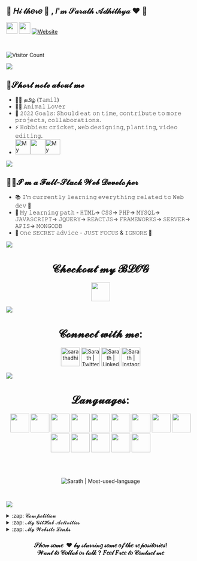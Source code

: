 ## 🎀  𝐻𝒾 𝓉𝒽𝑒𝓇𝑒 👋 , 𝐼'𝓂 𝒮𝒶𝓇𝒶𝓉𝒽 𝒜𝒹𝒽𝒾𝓉𝒽𝓎𝒶 ❤  🎀
[<img height="30" src="https://img.shields.io/badge/twitter-%231DA1F2.svg?&style=for-the-badge&logo=twitter&logoColor=white" />][twitter]
[<img height="30" src="https://img.shields.io/badge/linkedin-blue.svg?&style=for-the-badge&logo=linkedin&logoColor=white" />][linkedin]
[![Website](https://img.shields.io/website?label=My-Portfolio&style=for-the-badge&url=https%3A%2F%2Fsarathadhi.netlify.app)][website]

<br/>

![Visitor Count](https://profile-counter.glitch.me/SarathAdhi/count.svg)

![](https://user-images.githubusercontent.com/73097560/115834477-dbab4500-a447-11eb-908a-139a6edaec5c.gif)

## 🤏𝓢𝓱𝓸𝓻𝓽 𝓷𝓸𝓽𝓮 𝓪𝓫𝓸𝓾𝓽 𝓶𝓮
- 🤱👅 தமிழ் (𝚃𝚊𝚖𝚒𝚕)
- 🐕‍🦺 𝙰𝚗𝚒𝚖𝚊𝚕 𝙻𝚘𝚟𝚎𝚛
- 🥅 𝟸𝟶𝟸𝟸 𝙶𝚘𝚊𝚕𝚜: 𝚂𝚑𝚘𝚞𝚕𝚍 𝚎𝚊𝚝 𝚘𝚗 𝚝𝚒𝚖𝚎, 𝚌𝚘𝚗𝚝𝚛𝚒𝚋𝚞𝚝𝚎 𝚝𝚘 𝚖𝚘𝚛𝚎 𝚙𝚛𝚘𝚓𝚎𝚌𝚝𝚜, 𝚌𝚘𝚕𝚕𝚊𝚋𝚘𝚛𝚊𝚝𝚒𝚘𝚗𝚜.
- ⚡ 𝙷𝚘𝚋𝚋𝚒𝚎𝚜: 𝚌𝚛𝚒𝚌𝚔𝚎𝚝, 𝚠𝚎𝚋 𝚍𝚎𝚜𝚒𝚐𝚗𝚒𝚗𝚐, 𝚙𝚕𝚊𝚗𝚝𝚒𝚗𝚐, 𝚟𝚒𝚍𝚎𝚘 𝚎𝚍𝚒𝚝𝚒𝚗𝚐.
- <img height=" 40px" src="https://1.bp.blogspot.com/-5dHvHIvsyNo/WckMuod4SoI/AAAAAAAAyqg/ydxprvHnktUebUF8EQbUesAu6Y-9Go7YQCLcBGAs/s1600/SJPC.png" title="My School"><img height="40px" src="https://img.icons8.com/ios/50/000000/right--v2.gif"/><img height="40px" src="https://vit.ac.in/icetite/img/vit_logo-2.jpg" title="My College">

![](https://user-images.githubusercontent.com/73097560/115834477-dbab4500-a447-11eb-908a-139a6edaec5c.gif)

## 👨‍💻𝓘'𝓶 𝓪 𝓕𝓾𝓵𝓵-𝓢𝓽𝓪𝓬𝓴 𝓦𝓮𝓫 𝓓𝓮𝓿𝓮𝓵𝓸𝓹𝓮𝓻

- 📚 𝙸’𝚖 𝚌𝚞𝚛𝚛𝚎𝚗𝚝𝚕𝚢 𝚕𝚎𝚊𝚛𝚗𝚒𝚗𝚐 𝚎𝚟𝚎𝚛𝚢𝚝𝚑𝚒𝚗𝚐 𝚛𝚎𝚕𝚊𝚝𝚎𝚍 𝚝𝚘 𝚆𝚎𝚋 𝚍𝚎𝚟 🤣
- 📝 𝙼𝚢 𝚕𝚎𝚊𝚛𝚗𝚒𝚗𝚐 𝚙𝚊𝚝𝚑 - 𝙷𝚃𝙼𝙻-> 𝙲𝚂𝚂-> 𝙿𝙷𝙿-> 𝙼𝚈𝚂𝚀𝙻-> 𝙹𝙰𝚅𝙰𝚂𝙲𝚁𝙸𝙿𝚃-> 𝙹𝚀𝚄𝙴𝚁𝚈-> 𝚁𝙴𝙰𝙲𝚃𝙹𝚂-> 𝙵𝚁𝙰𝙼𝙴𝚆𝙾𝚁𝙺𝚂-> 𝚂𝙴𝚁𝚅𝙴𝚁-> 𝙰𝙿𝙸𝚂-> 𝙼𝙾𝙽𝙶𝙾𝙳𝙱
- 🤫 𝙾𝚗𝚎 𝚂𝙴𝙲𝚁𝙴𝚃 𝚊𝚍𝚟𝚒𝚌𝚎 - 𝙹𝚄𝚂𝚃 𝙵𝙾𝙲𝚄𝚂 & 𝙸𝙶𝙽𝙾𝚁𝙴 🥲

![](https://user-images.githubusercontent.com/73097560/115834477-dbab4500-a447-11eb-908a-139a6edaec5c.gif)

<div align="center">
 <h1>𝓒𝓱𝓮𝓬𝓴𝓸𝓾𝓽 𝓶𝔂 𝓑𝓛𝓞𝓖</h1>
 
[<img width="50px" src="https://cdn.freebiesupply.com/images/large/2x/blogger-logo-transparent.png">][blog]
 
</div>

![](https://user-images.githubusercontent.com/73097560/115834477-dbab4500-a447-11eb-908a-139a6edaec5c.gif)

<div align="center">
<h1>𝓒𝓸𝓷𝓷𝓮𝓬𝓽 𝔀𝓲𝓽𝓱 𝓶𝓮:</h1>

 
[<img alt="sarathadhi" width="50px" src="https://img.icons8.com/color/48/000000/internet--v2.png" />][website]
[<img alt="Sarath | Twitter" width="50px" src="https://img.icons8.com/color/48/000000/twitter--v2.gif" />][twitter]
[<img alt="Sarath | LinkedIn" width="50px" src="https://img.icons8.com/color/48/000000/linkedin-2--v2.gif" />][linkedin]
[<img alt="Sarath | Instagram" width="50px" src="https://img.icons8.com/color/48/000000/instagram-new--v2.gif" />][instagram]

 </div>
 
 
![](https://user-images.githubusercontent.com/73097560/115834477-dbab4500-a447-11eb-908a-139a6edaec5c.gif)
<br />

<div align="center">
<h1>𝓛𝓪𝓷𝓰𝓾𝓪𝓰𝓮𝓼:</h1>
 
<img width="50px" src="https://cdn.jsdelivr.net/gh/devicons/devicon/icons/c/c-original.svg" />
<img width="50px" src="https://cdn.jsdelivr.net/gh/devicons/devicon/icons/cplusplus/cplusplus-original.svg" />
<img width="50px" src="https://cdn.jsdelivr.net/gh/devicons/devicon/icons/python/python-original-wordmark.svg" />
<img width="50px" src="https://cdn.jsdelivr.net/gh/devicons/devicon/icons/html5/html5-plain-wordmark.svg" />
<img width="50px" src="https://cdn.jsdelivr.net/gh/devicons/devicon/icons/css3/css3-plain-wordmark.svg" />
 <img width="50px" src="https://cdn.jsdelivr.net/gh/devicons/devicon/icons/php/php-plain.svg" />
<img width="50px" src="https://cdn.jsdelivr.net/gh/devicons/devicon/icons/javascript/javascript-plain.svg" />
<img width="50px" src="https://cdn.jsdelivr.net/gh/devicons/devicon/icons/react/react-original-wordmark.svg" />
<img width="50px" src="https://cdn.jsdelivr.net/gh/devicons/devicon/icons/mongodb/mongodb-original-wordmark.svg" />
<img width="50px" src="https://cdn.jsdelivr.net/gh/devicons/devicon/icons/arduino/arduino-original-wordmark.svg" />
<img width="50px" src="https://cdn.jsdelivr.net/gh/devicons/devicon/icons/heroku/heroku-plain-wordmark.svg" />
<img width="50px" src="https://cdn.jsdelivr.net/gh/devicons/devicon/icons/nextjs/nextjs-original-wordmark.svg" />
<img width="50px" src="https://cdn.jsdelivr.net/gh/devicons/devicon/icons/figma/figma-original.svg" />
<img width="50px" src="https://cdn.jsdelivr.net/gh/devicons/devicon/icons/premierepro/premierepro-original.svg" />
 
</div>
<br />

<br />
<br />

<p align="center"> <img src="https://github-readme-stats.vercel.app/api/top-langs/?username=SarathAdhi" alt="Sarath | Most-used-language" /></p>

<br />

![](https://user-images.githubusercontent.com/73097560/115834477-dbab4500-a447-11eb-908a-139a6edaec5c.gif)

<details>
  <summary>:zap: 𝓒𝓸𝓶𝓹𝓮𝓽𝓲𝓽𝓲𝓸𝓷</summary>

  <p align="left"> <h2>1st place in a front-end competition conducted by Zero Bugs Club (09.02.2022)</h2> <h3>https://virtual-reality-01.herokuapp.com/</h3><img height="200px" src="https://user-images.githubusercontent.com/91727830/153335102-7daf3342-7a87-4565-9c38-a9a5ee0f700a.jpeg" tittle="1st - place"/></p>

</details>

<details>
  <summary>:zap: 𝓜𝔂 𝓖𝓲𝓽𝓗𝓾𝓫 𝓐𝓬𝓽𝓲𝓿𝓲𝓽𝓲𝓮𝓼</summary>
<p align="center">
<img src="https://github-readme-stats.vercel.app/api?username=SarathAdhi&show_icons=true&theme=radical" alt="Sarath | Stats" />
<img src="https://github-readme-stats.vercel.app/api?username=SarathAdhi&show_icons=true&locale=en" alt="Sarath | Stats" />
<img src="https://github-readme-streak-stats.herokuapp.com/?user=SarathAdhi&%22%20alt=%22SarathAdhi" alt="Sarath | Stats" />
<img src="https://github-profile-summary-cards.vercel.app/api/cards/profile-details?username=SarathAdhi&theme=default" alt="Sarath | Stats" />

 
</p>
</details>

<details>
  <summary>:zap: 𝓜𝔂 𝓦𝓮𝓫𝓼𝓲𝓽𝓮 𝓛𝓲𝓷𝓴𝓼</summary>

  ## My portfolio  -> https://sarathadhi.netlify.app
  ## HelperDOC     -> https://helperdoc.herokuapp.com/
  ## HoldUrBook    -> https://holdyourbook.herokuapp.com/index.php
  ## Quiz          -> https://sarathadhi.github.io/Quiz_js_API/
  ## CodesInfo     -> Currently working
  ## Blog          -> Currently working

</details>

<h3 align="center">𝒮𝒽𝑜𝓌 𝓈𝑜𝓂𝑒 &nbsp;❤️&nbsp;𝒷𝓎 𝓈𝓉𝒶𝓇𝓇𝒾𝓃𝑔 𝓈𝑜𝓂𝑒 𝑜𝒻 𝓉𝒽𝑒 𝓇𝑒𝓅𝑜𝓈𝒾𝓉𝑜𝓇𝒾𝑒𝓈!<br/>𝒲𝒶𝓃𝓉 𝓉𝑜 𝒞𝑜𝓁𝓁𝒶𝒷 𝑜𝓇 𝓉𝒶𝓁𝓀 ? 𝐹𝑒𝑒𝓁 𝐹𝓇𝑒𝑒 𝓉𝑜 𝒞𝑜𝓃𝓉𝒶𝒸𝓉 𝓂𝑒</h3>

[website]: https://sarathadhi.netlify.app
[twitter]: https://twitter.com/AdhithyaSarath
[blog]: https://sarathadhi.blogspot.com/
[instagram]: https://www.instagram.com/sarath_adhithya/
[linkedin]: https://www.linkedin.com/in/sarath-adhithya-145427225/

